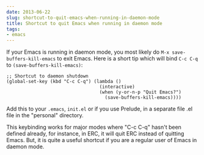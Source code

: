 ```yaml
---
date: 2013-06-22
slug: shortcut-to-quit-emacs-when-running-in-daemon-mode
title: Shortcut to quit Emacs when running in daemon mode
tags:
- emacs
---
```


If your Emacs is running in daemon mode, you most likely do `M-x save-buffers-kill-emacs` to exit Emacs. Here is a short tip which will bind `C-c C-q` to `(save-buffers-kill-emacs)`:



    ;; Shortcut to daemon shutdown
    (global-set-key (kbd "C-c C-q") (lambda ()
                                      (interactive)
                                      (when (y-or-n-p "Quit Emacs?")
                                        (save-buffers-kill-emacs))))



<!-- more -->

Add this to your `.emacs`, `init.el` or if you use Prelude, in a separate file .el file in the "personal" directory.

This keybinding works for major modes where "C-c C-q" hasn't been defined already, for instance, in ERC, it will quit ERC instead of quitting Emacs. But, it is quite a useful shortcut if you are a regular user of Emacs in daemon mode.

